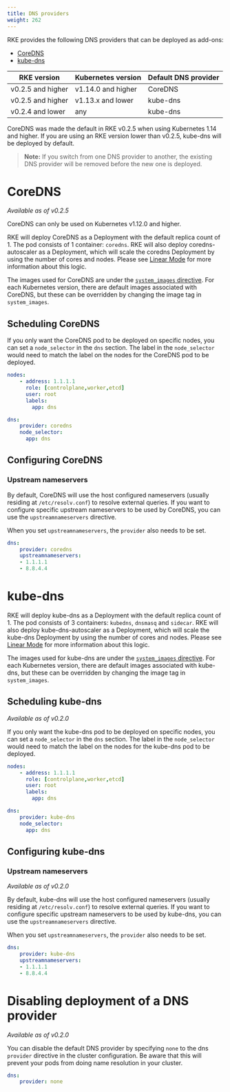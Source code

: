 ```yaml
---
title: DNS providers
weight: 262
---
```


RKE provides the following DNS providers that can be deployed as add-ons:

  * [CoreDNS](https://coredns.io)
  * [kube-dns](https://github.com/kubernetes/dns)

| RKE version | Kubernetes version | Default DNS provider |
|-------------|--------------------|----------------------|
| v0.2.5 and higher | v1.14.0 and higher | CoreDNS |
| v0.2.5 and higher | v1.13.x and lower | kube-dns |
| v0.2.4 and lower | any | kube-dns |

CoreDNS was made the default in RKE v0.2.5 when using Kubernetes 1.14 and higher. If you are using an RKE version lower than v0.2.5, kube-dns will be deployed by default.

> **Note:** If you switch from one DNS provider to another, the existing DNS provider will be removed before the new one is deployed.

# CoreDNS

_Available as of v0.2.5_

CoreDNS can only be used on Kubernetes v1.12.0 and higher.

RKE will deploy CoreDNS as a Deployment with the default replica count of 1. The pod consists of 1 container: `coredns`. RKE will also deploy coredns-autoscaler as a Deployment, which will scale the coredns Deployment by using the number of cores and nodes. Please see [Linear Mode](https://github.com/kubernetes-incubator/cluster-proportional-autoscaler#linear-mode) for more information about this logic.

The images used for CoreDNS are under the [`system_images` directive]({{<baseurl>}}/rke/latest/en/config-options/system-images/). For each Kubernetes version, there are default images associated with CoreDNS, but these can be overridden by changing the image tag in `system_images`.

## Scheduling CoreDNS

If you only want the CoreDNS pod to be deployed on specific nodes, you can set a `node_selector` in the `dns` section. The label in the `node_selector` would need to match the label on the nodes for the CoreDNS pod to be deployed.

```yaml
nodes:
    - address: 1.1.1.1
      role: [controlplane,worker,etcd]
      user: root
      labels:
        app: dns

dns:
    provider: coredns
    node_selector:
      app: dns
```

## Configuring CoreDNS

### Upstream nameservers

By default, CoreDNS will use the host configured nameservers (usually residing at `/etc/resolv.conf`) to resolve external queries. If you want to configure specific upstream nameservers to be used by CoreDNS, you can use the `upstreamnameservers` directive.

When you set `upstreamnameservers`, the `provider` also needs to be set.

```yaml
dns:
    provider: coredns
    upstreamnameservers:
    - 1.1.1.1
    - 8.8.4.4
```

# kube-dns

RKE will deploy kube-dns as a Deployment with the default replica count of 1. The pod consists of 3 containers: `kubedns`, `dnsmasq` and `sidecar`. RKE will also deploy kube-dns-autoscaler as a Deployment, which will scale the kube-dns Deployment by using the number of cores and nodes. Please see [Linear Mode](https://github.com/kubernetes-incubator/cluster-proportional-autoscaler#linear-mode) for more information about this logic.

The images used for kube-dns are under the [`system_images` directive]({{<baseurl>}}/rke/latest/en/config-options/system-images/). For each Kubernetes version, there are default images associated with kube-dns, but these can be overridden by changing the image tag in `system_images`.

## Scheduling kube-dns

_Available as of v0.2.0_

If you only want the kube-dns pod to be deployed on specific nodes, you can set a `node_selector` in the `dns` section. The label in the `node_selector` would need to match the label on the nodes for the kube-dns pod to be deployed.

```yaml
nodes:
    - address: 1.1.1.1
      role: [controlplane,worker,etcd]
      user: root
      labels:
        app: dns

dns:
    provider: kube-dns
    node_selector:
      app: dns
```

## Configuring kube-dns

### Upstream nameservers

_Available as of v0.2.0_

By default, kube-dns will use the host configured nameservers (usually residing at `/etc/resolv.conf`) to resolve external queries. If you want to configure specific upstream nameservers to be used by kube-dns, you can use the `upstreamnameservers` directive.

When you set `upstreamnameservers`, the `provider` also needs to be set.

```yaml
dns:
    provider: kube-dns
    upstreamnameservers:
    - 1.1.1.1  
    - 8.8.4.4
```

# Disabling deployment of a DNS provider

_Available as of v0.2.0_

You can disable the default DNS provider by specifying `none` to  the dns `provider` directive in the cluster configuration. Be aware that this will prevent your pods from doing name resolution in your cluster.

```yaml
dns:
    provider: none
```
